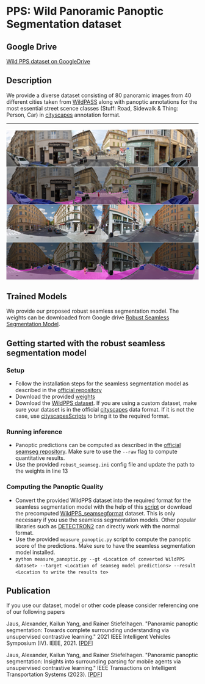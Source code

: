 # PPS: Wild Panoramic Panoptic Segmentation dataset

## Google Drive
[Wild PPS dataset on GoogleDrive](https://drive.google.com/file/d/1juZRdSnO6Q7Xvt_UVjv_b-EuBtJhNybv/view?usp=sharing)
## Description
We provide a diverse dataset consisting of 80 panoramic images from 40 different cities taken from [WildPASS](https://github.com/elnino9ykl/WildPASS) along with panoptic annotations for the most essential street scence classes (Stuff: Road, Sidewalk & Thing: Person, Car) in [cityscapes](https://www.cityscapes-dataset.com) annotation format. 

---
<img src="Readme/Readme_Example.png" alt="logo">

## Trained Models
We provide our proposed robust seamless segmentation model. The weights can be downloaded from Google drive [Robust Seamless Segmentation Model](https://drive.google.com/file/d/1LUZPINWer0z2dr8iHW7xso6uCFnGoKo2/view?usp=sharing).

## Getting started with the robust seamless segmentation model
### Setup
- Follow the installation steps for the seamless segmentation model as described in the [official repository](https://github.com/mapillary/seamseg)
- Download the provided [weights](https://drive.google.com/file/d/1LUZPINWer0z2dr8iHW7xso6uCFnGoKo2/view?usp=sharing)
- Download the [WildPPS dataset](ttps://drive.google.com/file/d/1juZRdSnO6Q7Xvt_UVjv_b-EuBtJhNybv/view?usp=sharing). If you are using a custom dataset, make sure your dataset is in the official [cityscapes](https://www.cityscapes-dataset.com) data format. If it is not the case, use [cityscapesScripts](https://github.com/mcordts/cityscapesScripts) to bring it to the required format.
### Running inference 
- Panoptic predictions can be computed as described in the [official seamseg repository](https://github.com/mapillary/seamseg). Make sure to use the ```--raw``` flag to compute quantitative results.
- Use the provided ```robust_seamseg.ini``` config file and update the path to  the weights in line 13
### Computing the Panoptic Quality
- Convert the provided WildPPS dataset into the required format for the seamless segmentation model with the help of this [script](https://github.com/mapillary/seamseg/blob/main/scripts/data_preparation/prepare_cityscapes.py) or download the precomputed [WildPPS_seamsegformat](https://drive.google.com/file/d/1zyG6Brlyk7aEGwmqvgSdxvj3wbrC-2N2/view?usp=sharing) dataset. This is only necessary if you use the seamless segmentation models. Other popular libraries such as [DETECTRON2](https://github.com/facebookresearch/detectron2) can directly work with the normal format.
- Use the provided ```measure_panoptic.py``` script to compute the panoptic score of the predictions. Make sure to have the seamless segmentation model installed.
- ```python measure_panoptic.py --gt <Location of converted WildPPS dataset> --target <Location of seamseg model predictions> --result <Location to write the results to> ```

## Publication 
If you use our dataset, model or other code please consider referencing one of our following papers

Jaus, Alexander, Kailun Yang, and Rainer Stiefelhagen. "Panoramic panoptic segmentation: Towards complete surrounding understanding via unsupervised contrastive learning." 2021 IEEE Intelligent Vehicles Symposium (IV). IEEE, 2021. \[[PDF](https://ieeexplore.ieee.org/iel7/9575127/9575130/09575904.pdf)\]

Jaus, Alexander, Kailun Yang, and Rainer Stiefelhagen. "Panoramic panoptic segmentation: Insights into surrounding parsing for mobile agents via unsupervised contrastive learning." IEEE Transactions on Intelligent Transportation Systems (2023). \[[PDF](https://ieeexplore.ieee.org/iel7/6979/4358928/10012449.pdf)\]
